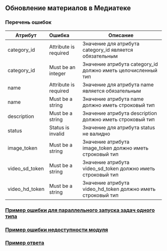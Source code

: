 ## Обновление материалов в Медиатеке
### Перечень ошибок
| Атрибут        | Ошибка                        | Описание                                            |
|----------------|:------------------------------|-----------------------------------------------------|
| category_id    | Attribute is required | Значение для атрибута category_id является обязательным |
| category_id    | Must be an integer | Значение атрибута category_id должно иметь целочисленный тип |
| name           | Attribute is required | Значение для атрибута name является обязательным |
| name           | Must be a string | Значение атрибута name должно иметь строковый тип |
| description    | Must be a string | Значение атрибута description должно иметь строковый тип |
| status         | Status is invalid | Значение для атрибута status не валидно |
| image_token    | Must be a string | Значение атрибута image_token должно иметь строковый тип |
| video_sd_token | Must be a string | Значение атрибута video_sd_token должно иметь строковый тип |
| video_hd_token | Must be a string | Значение атрибута video_hd_token должно иметь строковый тип |
### [Пример ошибки для параллельного запуска задач одного типа](https://github.com/ekvio-dev/integration-api-response-examples/blob/master/examples/v2/uniq_task_error.json)
### [Пример ошибки недоступности модуля](https://github.com/ekvio-dev/integration-api-response-examples/blob/master/examples/v2/module_unavalible_error.json)
### [Пример ответа](https://github.com/ekvio-dev/integration-api-response-examples/blob/master/examples/v2/media/media_update.json)